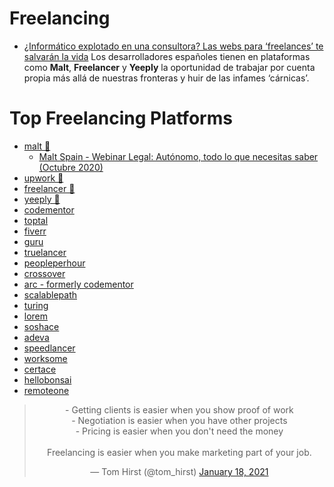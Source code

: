 # Freelancing
- [¿Informático explotado en una consultora? Las webs para ‘freelances’ te salvarán la vida](https://www.elconfidencial.com/tecnologia/2018-05-12/informatico-freelance-carnica-freelancer-yeeply_1562518/) Los desarrolladores españoles tienen en plataformas como **Malt**, **Freelancer** y **Yeeply** la oportunidad de trabajar por cuenta propia más allá de nuestras fronteras y huir de las infames ‘cárnicas’.

# Top Freelancing Platforms
- [malt 🌟](https://www.malt.com/)
    - [Malt Spain - Webinar Legal: Autónomo, todo lo que necesitas saber (Octubre 2020)](https://app.livestorm.co/malt-community/webinar-legal-autonomo-todo-lo-que-necesitas-saber/live)
- [upwork 🌟](https://www.upwork.com/)
- [freelancer 🌟](https://www.freelancer.com/)
- [yeeply 🌟](https://www.yeeply.com/)
- [codementor](https://www.codementor.io/)
- [toptal](https://www.toptal.com/)
- [fiverr](https://www.fiverr.com/)
- [guru](https://www.guru.com/)
- [truelancer](https://www.truelancer.com/)
- [peopleperhour](https://www.peopleperhour.com/)
- [crossover](https://www.crossover.com/)
- [arc - formerly codementor](https://arc.dev/)
- [scalablepath](https://www.scalablepath.com/)
- [turing](https://turing.com/)
- [lorem](https://www.asklorem.com/)
- [soshace](https://soshace.com/)
- [adeva](https://adevait.com/)
- [speedlancer](https://speedlancer.com/)
- [worksome](https://worksome.co.uk/)
- [certace](https://www.certace.com/)
- [hellobonsai](https://www.hellobonsai.com/)
- [remoteone](https://remote.one/)

<center>
<blockquote class="twitter-tweet"><p lang="en" dir="ltr">- Getting clients is easier when you show proof of work<br>- Negotiation is easier when you have other projects<br>- Pricing is easier when you don&#39;t need the money<br><br>Freelancing is easier when you make marketing part of your job.</p>&mdash; Tom Hirst (@tom_hirst) <a href="https://twitter.com/tom_hirst/status/1351136592514187276?ref_src=twsrc%5Etfw">January 18, 2021</a></blockquote> <script async src="https://platform.twitter.com/widgets.js" charset="utf-8"></script>
</center>